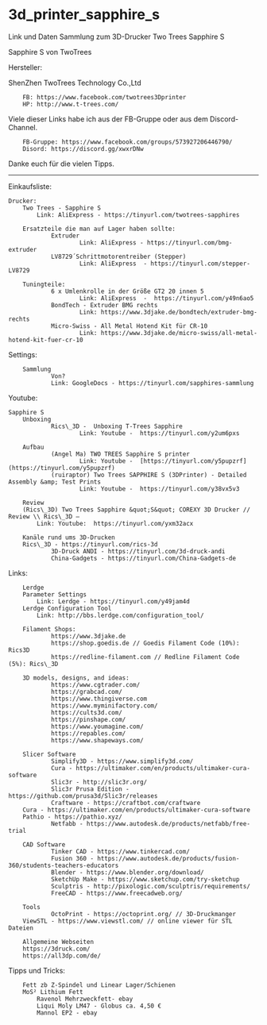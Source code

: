 # 3d_printer_sapphire_s
Link und Daten Sammlung zum 3D-Drucker Two Trees Sapphire S

Sapphire S von TwoTrees

Hersteller:

ShenZhen TwoTrees Technology Co.,Ltd

        FB: https://www.facebook.com/twotrees3Dprinter
        HP: http://www.t-trees.com/

Viele dieser Links habe ich aus der FB-Gruppe oder aus dem Discord-Channel.

        FB-Gruppe: https://www.facebook.com/groups/573927206446790/
        Disord: https://discord.gg/xwxrDNw

Danke euch für die vielen Tipps.

-----------------------------------------------------------------------------------------

Einkaufsliste:

	Drucker:
		Two Trees - Sapphire S
			Link: AliExpress - https://tinyurl.com/twotrees-sapphires

        Ersatzteile die man auf Lager haben sollte:
                Extruder
                        Link: AliExpress - https://tinyurl.com/bmg-extruder
                LV8729´Schrittmotorentreiber (Stepper)
                        Link: AliExpress  - https://tinyurl.com/stepper-LV8729

        Tuningteile:
                6 x Umlenkrolle in der Größe GT2 20 innen 5
                        Link: AliExpress  -  https://tinyurl.com/y49n6ao5
                BondTech - Extruder BMG rechts
                        Link: https://www.3djake.de/bondtech/extruder-bmg-rechts
                Micro-Swiss - All Metal Hotend Kit für CR-10
                        Link: https://www.3djake.de/micro-swiss/all-metal-hotend-kit-fuer-cr-10


Settings:

		Sammlung
                Von? 
                Link: GoogleDocs - https://tinyurl.com/sapphires-sammlung


Youtube:

	Sapphire S
		Unboxing
                Rics\_3D -  Unboxing T-Trees Sapphire
                        Link: Youtube -  https://tinyurl.com/y2um6pxs

		Aufbau
                (Angel Ma) TWO TREES Sapphire S printer
                        Link: Youtube -  [https://tinyurl.com/y5pupzrf](https://tinyurl.com/y5pupzrf)
                (ruiraptor) Two Trees SAPPHIRE S (3DPrinter) - Detailed Assembly &amp; Test Prints
                        Link: Youtube -  https://tinyurl.com/y38vx5v3

		Review
		(Rics\_3D) Two Trees Sapphire &quot;S&quot; COREXY 3D Drucker // Review \\ Rics\_3D –
			Link: Youtube:  https://tinyurl.com/yxm32acx

		Kanäle rund ums 3D-Drucken
		Rics\_3D - https://tinyurl.com/rics-3d
               	3D-Druck ANDI - https://tinyurl.com/3d-druck-andi
                China-Gadgets - https://tinyurl.com/China-Gadgets-de


Links:

		Lerdge
		Parameter Settings
			Link: Lerdge - https://tinyurl.com/y49jam4d
		Lerdge Configuration Tool
			Link: http://bbs.lerdge.com/configuration_tool/	

		Filament Shops:
                https://www.3djake.de
                https://shop.goedis.de // Goedis Filament Code (10%): Rics3D
                https://redline-filament.com // Redline Filament Code (5%): Rics\_3D

		3D models, designs, and ideas:
                https://www.cgtrader.com/
                https://grabcad.com/
                https://www.thingiverse.com
                https://www.myminifactory.com/
                https://cults3d.com/
                https://pinshape.com/
                https://www.youmagine.com/
                https://repables.com/
                https://www.shapeways.com/

		Slicer Software
                Simplify3D - https://www.simplify3d.com/
                Cura - https://ultimaker.com/en/products/ultimaker-cura-software
                Slic3r - http://slic3r.org/
                Slic3r Prusa Edition - https://github.com/prusa3d/Slic3r/releases
                Craftware - https://craftbot.com/craftware
		Cura - https://ultimaker.com/en/products/ultimaker-cura-software
		Pathio - https://pathio.xyz/
                Netfabb - https://www.autodesk.de/products/netfabb/free-trial

		CAD Software
                Tinker CAD - https://www.tinkercad.com/
                Fusion 360 - https://www.autodesk.de/products/fusion-360/students-teachers-educators
                Blender - https://www.blender.org/download/
                SketchUp Make - https://www.sketchup.com/try-sketchup
                Sculptris - http://pixologic.com/sculptris/requirements/
                FreeCAD - https://www.freecadweb.org/

		Tools
                OctoPrint - https://octoprint.org/ // 3D-Druckmanger
		ViewSTL - https://www.viewstl.com/ // online viewer für STL Dateien

		Allgemeine Webseiten
		https://3druck.com/
		https://all3dp.com/de/

Tipps und Tricks:

		Fett zb Z-Spindel und Linear Lager/Schienen
		MoS² Lithium Fett
			Ravenol Mehrzweckfett- ebay
			Liqui Moly LM47 - Globus ca. 4,50 €
			Mannol EP2 - ebay
